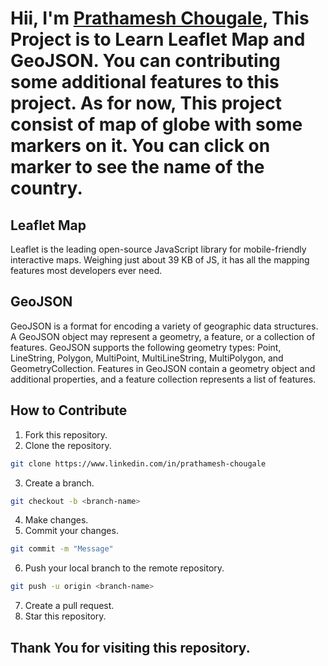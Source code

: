 # Hii, I'm [Prathamesh Chougale](https://www.linkedin.com/in/prathamesh-chougale/), This Project is to Learn Leaflet Map and GeoJSON. You can contributing some additional features to this project. As for now, This project consist of map of globe with some markers on it. You can click on marker to see the name of the country.

## Leaflet Map
Leaflet is the leading open-source JavaScript library for mobile-friendly interactive maps. Weighing just about 39 KB of JS, it has all the mapping features most developers ever need.

## GeoJSON
GeoJSON is a format for encoding a variety of geographic data structures. A GeoJSON object may represent a geometry, a feature, or a collection of features. GeoJSON supports the following geometry types: Point, LineString, Polygon, MultiPoint, MultiLineString, MultiPolygon, and GeometryCollection. Features in GeoJSON contain a geometry object and additional properties, and a feature collection represents a list of features.

## How to Contribute
1. Fork this repository.
2. Clone the repository.
```bash
git clone https://www.linkedin.com/in/prathamesh-chougale
```
3. Create a branch.
```bash
git checkout -b <branch-name>
```
4. Make changes.
5. Commit your changes.
```bash
git commit -m "Message"
```
6. Push your local branch to the remote repository.
```bash
git push -u origin <branch-name>
```
7. Create a pull request.
8. Star this repository.

## Thank You for visiting this repository.